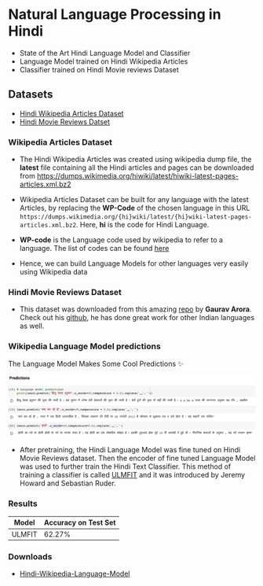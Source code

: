 # Natural Language Processing in Hindi
- State of the Art Hindi Language Model and Classifier
- Language Model trained on Hindi Wikipedia Articles
- Classifier trained on Hindi Movie reviews Dataset


## Datasets
- [Hindi Wikipedia Articles Dataset](https://drive.google.com/file/d/11aZeRC0uYQz6ScvmHQucfn7fwryqxPUd/view?usp=sharing)
- [Hindi Movie Reviews Datset](https://www.kaggle.com/disisbig/hindi-movie-reviews-dataset)

### Wikipedia Articles Dataset
- The Hindi Wikipedia Articles was created using wikipedia dump file, the **latest** file containing all the Hindi articles and pages can be downloaded from https://dumps.wikimedia.org/hiwiki/latest/hiwiki-latest-pages-articles.xml.bz2

- Wikipedia Articles Dataset can be built for any language with the latest Articles, by replacing the **WP-Code** of the chosen language in this URL `https://dumps.wikimedia.org/{hi}wiki/latest/{hi}wiki-latest-pages-articles.xml.bz2`. Here, **hi** is the code for Hindi Language.

- **WP-code** is the Language code used by wikipedia to refer to a language. The list of codes can be found [here](https://en.wikipedia.org/wiki/List_of_Wikipedias)

- Hence, we can build Language Models for other languages very easily using Wikipedia data

### Hindi Movie Reviews Dataset
- This dataset was downloaded from this amazing [repo](https://github.com/goru001/nlp-for-hindi) by **Gaurav Arora**. Check out his [github](https://github.com/goru001), he has done great work for other Indian languages as well.

### Wikipedia Language Model predictions
The Language Model Makes Some Cool Predictions ✨

![predictions](https://github.com/mananm98/Hindi-Text-Classification/blob/master/images/Screen%20Shot%202020-05-27%20at%2014.03.11.png)

- After pretraining, the Hindi Language Model was fine tuned on Hindi Movie Reviews dataset. Then the encoder of fine tuned Language Model was used to further train the Hindi Text Classifier. This method of training a classifier is called [ULMFIT](https://arxiv.org/abs/1801.06146) and it was introduced by Jeremy Howard and Sebastian Ruder.

### Results 
| Model  | Accuracy on Test Set |
|--------|----------------------|
| ULMFIT | 62.27%               |

### Downloads
- [Hindi-Wikipedia-Language-Model]()
